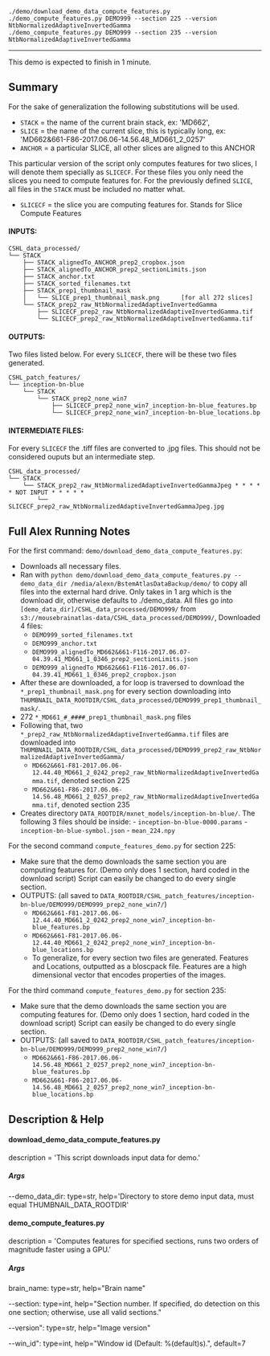 ```
./demo/download_demo_data_compute_features.py
./demo_compute_features.py DEMO999 --section 225 --version NtbNormalizedAdaptiveInvertedGamma
./demo_compute_features.py DEMO999 --section 235 --version NtbNormalizedAdaptiveInvertedGamma
```

---
This demo is expected to finish in 1 minute.

## Summary
For the sake of generalization the following substitutions will be used.
- `STACK` = the name of the current brain stack, ex: 'MD662', 
- `SLICE` = the name of the current slice, this is typically long, ex: 'MD662&661-F86-2017.06.06-14.56.48_MD661_2_0257'
- `ANCHOR` = a particular SLICE, all other slices are aligned to this ANCHOR

This particular version of the script only computes features for two slices, I will denote them specially as `SLICECF`. For these files you only need the slices you need to compute features for. For the previously defined `SLICE`, all files in the `STACK` must be included no matter what.
- `SLICECF` = the slice you are computing features for. Stands for Slice Compute Features

#### INPUTS:

```
CSHL_data_processed/
└── STACK
    ├── STACK_alignedTo_ANCHOR_prep2_cropbox.json
    ├── STACK_alignedTo_ANCHOR_prep2_sectionLimits.json
    ├── STACK_anchor.txt
    ├── STACK_sorted_filenames.txt
    ├── STACK_prep1_thumbnail_mask
    │   └── SLICE_prep1_thumbnail_mask.png      [for all 272 slices]
    └── STACK_prep2_raw_NtbNormalizedAdaptiveInvertedGamma
        ├── SLICECF_prep2_raw_NtbNormalizedAdaptiveInvertedGamma.tif
        └── SLICECF_prep2_raw_NtbNormalizedAdaptiveInvertedGamma.tif
```

#### OUTPUTS:
Two files listed below. For every `SLICECF`, there will be these two files generated.

```
CSHL_patch_features/
└── inception-bn-blue
    └── STACK
        └── STACK_prep2_none_win7
            ├── SLICECF_prep2_none_win7_inception-bn-blue_features.bp
            └── SLICECF_prep2_none_win7_inception-bn-blue_locations.bp
```

#### INTERMEDIATE FILES:
For every `SLICECF` the .tiff files are converted to .jpg files. This should not be considered ouputs but an intermediate step.

```
CSHL_data_processed/
└── STACK
    └── STACK_prep2_raw_NtbNormalizedAdaptiveInvertedGammaJpeg * * * * * NOT INPUT * * * * *
        └── SLICECF_prep2_raw_NtbNormalizedAdaptiveInvertedGammaJpeg.jpg
```

## Full Alex Running Notes

For the first command: `demo/download_demo_data_compute_features.py`:
- Downloads all necessary files.
- Ran with `python demo/download_demo_data_compute_features.py --demo_data_dir /media/alexn/BstemAtlasDataBackup/demo/` to copy all files into the external hard drive. Only takes in 1 arg which is the download dir, otherwise defaults to ./demo_data. All files go into `[demo_data_dir]/CSHL_data_processed/DEMO999/` from `s3://mousebrainatlas-data/CSHL_data_processed/DEMO999/`, Downloaded 4 files:
  - `DEMO999_sorted_filenames.txt`
  - `DEMO999_anchor.txt`
  - `DEMO999_alignedTo_MD662&661-F116-2017.06.07-04.39.41_MD661_1_0346_prep2_sectionLimits.json`
  - `DEMO999_alignedTo_MD662&661-F116-2017.06.07-04.39.41_MD661_1_0346_prep2_cropbox.json`
- After these are downloaded, a for loop is traversed to download the `*_prep1_thumbnail_mask.png` for every section downloading into `THUMBNAIL_DATA_ROOTDIR/CSHL_data_processed/DEMO999_prep1_thumbnail_mask/`. 
 - 272 `*_MD661_#_####_prep1_thumbnail_mask.png` files
- Following that, two `*_prep2_raw_NtbNormalizedAdaptiveInvertedGamma.tif` files are downloaded into `THUMBNAIL_DATA_ROOTDIR/CSHL_data_processed/DEMO999_prep2_raw_NtbNormalizedAdaptiveInvertedGamma/`
  - `MD662&661-F81-2017.06.06-12.44.40_MD661_2_0242_prep2_raw_NtbNormalizedAdaptiveInvertedGamma.tif`, denoted section 225
  - `MD662&661-F86-2017.06.06-14.56.48_MD661_2_0257_prep2_raw_NtbNormalizedAdaptiveInvertedGamma.tif`, denoted section 235
- Creates directory `DATA_ROOTDIR/mxnet_models/inception-bn-blue/`. The following 3 files should be inside:
      - `inception-bn-blue-0000.params`
      - `inception-bn-blue-symbol.json`
      - `mean_224.npy`
      
For the second command `compute_features_demo.py` for section 225:
- Make sure that the demo downloads the same section you are computing features for. (Demo only does 1 section, hard coded in the download script) Script can easily be changed to do every single section.
- OUTPUTS: (all saved to `DATA_ROOTDIR/CSHL_patch_features/inception-bn-blue/DEMO999/DEMO999_prep2_none_win7/`)
  - `MD662&661-F81-2017.06.06-12.44.40_MD661_2_0242_prep2_none_win7_inception-bn-blue_features.bp`
  - `MD662&661-F81-2017.06.06-12.44.40_MD661_2_0242_prep2_none_win7_inception-bn-blue_locations.bp`
  - To generalize, for every section two files are generated. Features and Locations, outputted as a bloscpack file. Features are a high dimensional vector that encodes properties of the images.
  
For the third command `compute_features_demo.py` for section 235:
- Make sure that the demo downloads the same section you are computing features for. (Demo only does 1 section, hard coded in the download script) Script can easily be changed to do every single section.
- OUTPUTS: (all saved to `DATA_ROOTDIR/CSHL_patch_features/inception-bn-blue/DEMO999/DEMO999_prep2_none_win7/`)
  - `MD662&661-F86-2017.06.06-14.56.48_MD661_2_0257_prep2_none_win7_inception-bn-blue_features.bp`
  - `MD662&661-F86-2017.06.06-14.56.48_MD661_2_0257_prep2_none_win7_inception-bn-blue_locations.bp`



## Description & Help

#### download_demo_data_compute_features.py
description = 'This script downloads input data for demo.'

##### Args
--demo_data_dir: type=str, help='Directory to store demo input data, must equal THUMBNAIL_DATA_ROOTDIR'

#### demo_compute_features.py
description = 'Computes features for specified sections, runs two orders of magnitude faster using a GPU.'

##### Args
brain_name: type=str, help="Brain name"

--section: type=int, help="Section number. If specified, do detection on this one section; otherwise, use all valid sections."

--version": type=str, help="Image version"

--win_id": type=int, help="Window id (Default: %(default)s).", default=7
